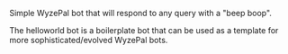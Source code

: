 Simple WyzePal bot that will respond to any query with a "beep boop".

The helloworld bot is a boilerplate bot that can be used as a
template for more sophisticated/evolved WyzePal bots.
